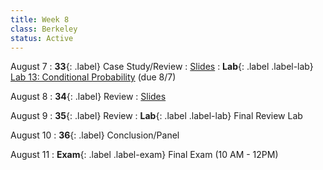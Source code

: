 ```yaml
---
title: Week 8
class: Berkeley
status: Active
---
```


August 7
: **33**{: .label} Case Study/Review
: [Slides](https://docs.google.com/presentation/d/1YLkUYcqcNhrE1I7RjzKjzatbRddR3ovgyFX-MW56DiU/edit#slide=id.g25edf13710b_0_34)
: **Lab**{: .label .label-lab} [Lab 13: Conditional Probability](https://data8.datahub.berkeley.edu/hub/user-redirect/git-pull?repo=https%3A%2F%2Fgithub.com%2Fdata-8%2Fmaterials-su23&urlpath=retro%2Ftree%2Fmaterials-su23%2Fmaterials%2Flab%2Flab13%2Flab13.ipynb&branch=main) (due 8/7)

August 8
: **34**{: .label} Review
: [Slides](https://docs.google.com/presentation/d/1YLkUYcqcNhrE1I7RjzKjzatbRddR3ovgyFX-MW56DiU/edit#slide=id.g25edf13710b_0_34)


August 9
: **35**{: .label} Review
: **Lab**{: .label .label-lab}  Final Review Lab

August 10
: **36**{: .label} Conclusion/Panel

August 11
: **Exam**{: .label .label-exam} Final Exam (10 AM - 12PM)
